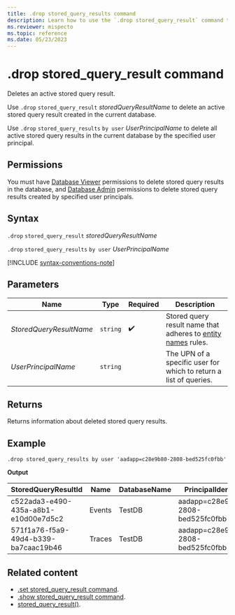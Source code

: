 ```yaml
---
title: .drop stored_query_results command
description: Learn how to use the `.drop stored_query_result` command to delete an active query result.
ms.reviewer: mispecto
ms.topic: reference
ms.date: 05/23/2023
---
```


# .drop stored_query_result command

Deletes an active stored query result.

Use `.drop` `stored_query_result` *storedQueryResultName* to delete an active stored query result created in the current database.

Use `.drop` `stored_query_results` `by user` *UserPrincipalName* to delete all active stored query results in the current database by the specified user principal.

## Permissions

You must have [Database Viewer](access-control/role-based-access-control.md) permissions to delete stored query results in the database, and [Database Admin](access-control/role-based-access-control.md) permissions to delete stored query results created by specified user principals.

## Syntax

`.drop` `stored_query_result` *storedQueryResultName*

`.drop` `stored_query_results` `by user` *UserPrincipalName*

[!INCLUDE [syntax-conventions-note](../../includes/syntax-conventions-note.md)]

## Parameters

|Name|Type|Required|Description|
|--|--|--|--|
| *StoredQueryResultName* | `string` |  :heavy_check_mark: | Stored query result name that adheres to [entity names](../query/schema-entities/entity-names.md) rules.|
| *UserPrincipalName* | `string` | | The UPN of a specific user for which to return a list of queries. |

## Returns

Returns information about deleted stored query results.

## Example

```kusto
.drop stored_query_results by user 'aadapp=c28e9b80-2808-bed525fc0fbb'
```

**Output**

| StoredQueryResultId | Name | DatabaseName | PrincipalIdentity | SizeInBytes | RowCount | CreatedOn | ExpiresOn |
| ------------------- | ---- | ------------ | ----------------- | ----------- | -------- | --------- | --------- |
| c522ada3-e490-435a-a8b1-e10d00e7d5c2 | Events | TestDB | aadapp=c28e9b80-2808-bed525fc0fbb | 104372 | 1000000 | 2020-10-07 14:26:49.6971487 | 2020-10-08 14:26:49.6971487 |
| 571f1a76-f5a9-49d4-b339-ba7caac19b46 | Traces | TestDB | aadapp=c28e9b80-2808-bed525fc0fbb | 5212 | 100000 | 2020-10-07 14:31:01.8271231| 2020-10-08 14:31:01.8271231 |

## Related content

* [.set stored_query_result command](set-stored-query-result-command.md).
* [.show stored_query_result command](show-stored-query-result-command.md).
* [stored_query_result()](../query/stored-query-result-function.md).
